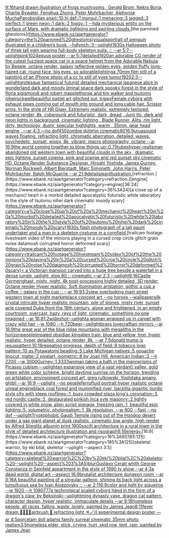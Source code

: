 [9:16](https://www.ebank.nz/aiartgenerator?category=9%3A16)[hand drawn illustration of frogs mushrooms , Gerald Brom, Nekro Borja, Charlie Bywater, Fenghua Zhong, Peter Mohrbacher, Alphonse Mucha](https://www.ebank.nz/aiartgenerator?category=hand%20drawn%20illustration%20of%20frogs%20mushrooms%20%2C%20Gerald%20Brom%2C%20Nekro%20Borja%2C%20Charlie%20Bywater%2C%20Fenghua%20Zhong%2C%20Peter%20Mohrbacher%2C%20Alphonse%20Mucha)[Pan](https://www.ebank.nz/aiartgenerator?category=Pan)[obsidian snarl::10 hi def::1 morgul::1  menacing::3 jagged::3 perfect::1 green neon::1 dark::2 foggy::1 --hd](https://www.ebank.nz/aiartgenerator?category=obsidian%20snarl%3A%3A10%20hi%20def%3A%3A1%20morgul%3A%3A1%20%20menacing%3A%3A3%20jagged%3A%3A3%20perfect%3A%3A1%20green%20neon%3A%3A1%20dark%3A%3A2%20foggy%3A%3A1%20--hd)[a mysterious entity on the surface of Mars, with dramatic lightning and swirling clouds.](https://www.ebank.nz/aiartgenerator?category=a%20mysterious%20entity%20on%20the%20surface%20of%20Mars%2C%20with%20dramatic%20lightning%20and%20swirling%20clouds.)[the parnined ghestoms](https://www.ebank.nz/aiartgenerator?category=the%20parnined%20ghestoms)[visuals](https://www.ebank.nz/aiartgenerator?category=visuals)[portrait of penguin illustrated in a children’s book --hd](https://www.ebank.nz/aiartgenerator?category=portrait%20of%20penguin%20illustrated%20in%20a%20children%E2%80%99s%20book%20--hd)[lynch::3](https://www.ebank.nz/aiartgenerator?category=lynch%3A%3A3)[--uplight](https://www.ebank.nz/aiartgenerator?category=--uplight)[](https://www.ebank.nz/aiartgenerator?category=)[1930s Halloween photo of three tall men wearing full-body skeleton suits. :: --ar 5:7](https://www.ebank.nz/aiartgenerator?category=1930s%20Halloween%20photo%20of%20three%20tall%20men%20wearing%20full-body%20skeleton%20suits.%20%3A%3A%20--ar%205%3A7)[--uplight](https://www.ebank.nz/aiartgenerator?category=--uplight)[pink](https://www.ebank.nz/aiartgenerator?category=pink)[1024](https://www.ebank.nz/aiartgenerator?category=1024)[equus poster --ar 5:7](https://www.ebank.nz/aiartgenerator?category=equus%20poster%20--ar%205%3A7)[detailed](https://www.ebank.nz/aiartgenerator?category=detailed)[1920](https://www.ebank.nz/aiartgenerator?category=1920)[an adorable CG render of the cutest fuzziest space cat in a space helmet from the Adorable Nebula by Beeple, octane render, galaxy reflective golden eyes, golden fluffy long-haired cat, round face, big eyes, so adorable](https://www.ebank.nz/aiartgenerator?category=an%20adorable%20CG%20render%20of%20the%20cutest%20fuzziest%20space%20cat%20in%20a%20space%20helmet%20from%20the%20Adorable%20Nebula%20by%20Beeple%2C%20octane%20render%2C%20galaxy%20reflective%20golden%20eyes%2C%20golden%20fluffy%20long-haired%20cat%2C%20round%20face%2C%20big%20eyes%2C%20so%20adorable)[lighting](https://www.ebank.nz/aiartgenerator?category=lighting)[a 70mm film still of a painting of an iPhone photo of a cc tv still of yves tumor](https://www.ebank.nz/aiartgenerator?category=a%2070mm%20film%20still%20of%20a%20painting%20of%20an%20iPhone%20photo%20of%20a%20cc%20tv%20still%20of%20yves%20tumor)[1920](https://www.ebank.nz/aiartgenerator?category=1920)[2:3](https://www.ebank.nz/aiartgenerator?category=2%3A3)[--uplight](https://www.ebank.nz/aiartgenerator?category=--uplight)[grotesque fantastical futurist detailed mechanical japanese alice in wonderland dark and moody liminal space dark spooky forest in the style of floria sigismondi and robert mapplethorpe and tim walker and tsutomu nihei](https://www.ebank.nz/aiartgenerator?category=grotesque%20fantastical%20futurist%20detailed%20mechanical%20japanese%20alice%20in%20wonderland%20dark%20and%20moody%20liminal%20space%20dark%20spooky%20forest%20in%20the%20style%20of%20floria%20sigismondi%20and%20robert%20mapplethorpe%20and%20tim%20walker%20and%20tsutomu%20nihei)[rockwell](https://www.ebank.nz/aiartgenerator?category=rockwell)[beautiful pastel art glitched out, trippy](https://www.ebank.nz/aiartgenerator?category=beautiful%20pastel%20art%20glitched%20out%2C%20trippy)[Female cyborg with exhaust pipes coming out of mouth into ground and long cable hair. Scissor arms. In the style of HR Giger. Extremely realistic, extremely textured, octane render, 8k, cyberpunk and futuristic, dark, dread , Junji Ito, dark and neon lights in background, cinematic lighting , Blade Runner, Alita, rim light, dirty, technology, dusty, specular highlights, warm , 35mm, gear head engine , —ar 4:3 —no dof](https://www.ebank.nz/aiartgenerator?category=Female%20cyborg%20with%20exhaust%20pipes%20coming%20out%20of%20mouth%20into%20ground%20and%20long%20cable%20hair.%20Scissor%20arms.%20In%20the%20style%20of%20HR%20Giger.%20Extremely%20realistic%2C%20extremely%20textured%2C%20octane%20render%2C%208k%2C%20cyberpunk%20and%20futuristic%2C%20dark%2C%20dread%20%2C%20Junji%20Ito%2C%20dark%20and%20neon%20lights%20in%20background%2C%20cinematic%20lighting%20%2C%20Blade%20Runner%2C%20Alita%2C%20rim%20light%2C%20dirty%2C%20technology%2C%20dusty%2C%20specular%20highlights%2C%20warm%20%2C%2035mm%2C%20gear%20head%20engine%20%2C%20%E2%80%94ar%204%3A3%20%E2%80%94no%20dof)[450](https://www.ebank.nz/aiartgenerator?category=450)[zombie dolphin cinematic](https://www.ebank.nz/aiartgenerator?category=zombie%20dolphin%20cinematic)[80](https://www.ebank.nz/aiartgenerator?category=80)[16:9](https://www.ebank.nz/aiartgenerator?category=16%3A9)[urua](https://www.ebank.nz/aiartgenerator?category=urua)[sound waves floating, refracting light, chromatic aberration, detailed, waves, psychedelic, sunset, wispy, 8k, vibrant, macro photography, octane --ar 16:9](https://www.ebank.nz/aiartgenerator?category=sound%20waves%20floating%2C%20refracting%20light%2C%20chromatic%20aberration%2C%20detailed%2C%20waves%2C%20psychedelic%2C%20sunset%2C%20wispy%2C%208k%2C%20vibrant%2C%20macro%20photography%2C%20octane%20--ar%2016%3A9)[the world coming together to blow things up](https://www.ebank.nz/aiartgenerator?category=the%20world%20coming%20together%20to%20blow%20things%20up)[::0.75](https://www.ebank.nz/aiartgenerator?category=%3A%3A0.75)[tubes](https://www.ebank.nz/aiartgenerator?category=tubes)[hyper-realism](https://www.ebank.nz/aiartgenerator?category=hyper-realism)[an abandoned old western town with beautiful clouds  in the sky , dramatic, epic lighting, sunset,cinema, pink and orange and red sunset sky,cinematic HD, Octane Render Substance Designer. Hiroshi Yoshida, James Gurney, Norman Rockwell, Albert Bierstadt, Marc Simonetti, John Harris, Peter Mohrbacher, Ralph McQuarrie --ar 21:9](https://www.ebank.nz/aiartgenerator?category=an%20abandoned%20old%20western%20town%20with%20beautiful%20clouds%20%20in%20the%20sky%20%2C%20dramatic%2C%20epic%20lighting%2C%20sunset%2Ccinema%2C%20pink%20and%20orange%20and%20red%20sunset%20sky%2Ccinematic%20HD%2C%20Octane%20Render%20Substance%20Designer.%20Hiroshi%20Yoshida%2C%20James%20Gurney%2C%20Norman%20Rockwell%2C%20Albert%20Bierstadt%2C%20Marc%20Simonetti%2C%20John%20Harris%2C%20Peter%20Mohrbacher%2C%20Ralph%20McQuarrie%20--ar%2021%3A9)[details](https://www.ebank.nz/aiartgenerator?category=details)[jean](https://www.ebank.nz/aiartgenerator?category=jean)[Illustration.](https://www.ebank.nz/aiartgenerator?category=Illustration.)[refraction.](https://www.ebank.nz/aiartgenerator?category=refraction.)[engine](https://www.ebank.nz/aiartgenerator?category=engine)[36:24](https://www.ebank.nz/aiartgenerator?category=36%3A24)[a close up of a mechanicl heart in a morbid detailed apocalyptic futuristic white laboratory in the style of tsutomu nihei dark cinematic moody scary](https://www.ebank.nz/aiartgenerator?category=a%20close%20up%20of%20a%20mechanicl%20heart%20in%20a%20morbid%20detailed%20apocalyptic%20futuristic%20white%20laboratory%20in%20the%20style%20of%20tsutomu%20nihei%20dark%20cinematic%20moody%20scary)[1930s flash photograph of a tall gaunt undertaker and a man in a skeleton costume in a cornfield.](https://www.ebank.nz/aiartgenerator?category=1930s%20flash%20photograph%20of%20a%20tall%20gaunt%20undertaker%20and%20a%20man%20in%20a%20skeleton%20costume%20in%20a%20cornfield.)[trailcam footage livestream video of the minions playing in a cursed crop circle glitch grain noise datamosh corrupted horror deformed scary](https://www.ebank.nz/aiartgenerator?category=trailcam%20footage%20livestream%20video%20of%20the%20minions%20playing%20in%20a%20cursed%20crop%20circle%20glitch%20grain%20noise%20datamosh%20corrupted%20horror%20deformed%20scary)[< a Victorian mansion carved into a huge tree beside a waterfall in a dense jungle, uplight, stop 80 :: cinematic —ar 2:3 --uplight](https://www.ebank.nz/aiartgenerator?category=%3C%20a%20Victorian%20mansion%20carved%20into%20a%20huge%20tree%20beside%20a%20waterfall%20in%20a%20dense%20jungle%2C%20uplight%2C%20stop%2080%20%3A%3A%20cinematic%20%E2%80%94ar%202%3A3%20--uplight)[9:16](https://www.ebank.nz/aiartgenerator?category=9%3A16)[Castle Gormenghast, misty, night, 4k post-processing highly detailed, 3D render, Octane render Hyper realistic, Soft illumination artstation, gothic,](https://www.ebank.nz/aiartgenerator?category=Castle%20Gormenghast%2C%20misty%2C%20night%2C%204k%20post-processing%20highly%20detailed%2C%203D%20render%2C%20Octane%20render%20Hyper%20realistic%2C%20Soft%20illumination%20artstation%2C%20gothic%2C)[a cup a coffee :: galaxy in the cup :: --ar 16:9](https://www.ebank.nz/aiartgenerator?category=a%20cup%20a%20coffee%20%3A%3A%20galaxy%20in%20the%20cup%20%3A%3A%20--ar%2016%3A9)[3:2](https://www.ebank.nz/aiartgenerator?category=3%3A2)[view overlooking main street western town at night marketplace concept art --no horses --wallpaper](https://www.ebank.nz/aiartgenerator?category=view%20overlooking%20main%20street%20western%20town%20at%20night%20marketplace%20concept%20art%20--no%20horses%20--wallpaper)[silk crystal intricate hyper realistic mountain, pile of stones, misty river, sunset acle covered Duke from the 18th century, alone and frightened, in an empty courtroom, overcast, hazy, rays of light, cinematic, something no one imagined --ar 16:8](https://www.ebank.nz/aiartgenerator?category=silk%20crystal%20intricate%20hyper%20realistic%20mountain%2C%20pile%20of%20stones%2C%20misty%20river%2C%20sunset%20acle%20covered%20Duke%20from%20the%2018th%20century%2C%20alone%20and%20frightened%2C%20in%20an%20empty%20courtroom%2C%20overcast%2C%20hazy%2C%20rays%20of%20light%2C%20cinematic%2C%20something%20no%20one%20imagined%20--ar%2016%3A8)[1:2](https://www.ebank.nz/aiartgenerator?category=1%3A2)[wideshot](https://www.ebank.nz/aiartgenerator?category=wideshot)[--uplight](https://www.ebank.nz/aiartgenerator?category=--uplight)[a woman wrapped up in carpet with crazy wild hair --w 1080 --h 720](https://www.ebank.nz/aiartgenerator?category=a%20woman%20wrapped%20up%20in%20carpet%20with%20crazy%20wild%20hair%20--w%201080%20--h%20720)[beer](https://www.ebank.nz/aiartgenerator?category=beer)[--uplight](https://www.ebank.nz/aiartgenerator?category=--uplight)[brass lovecraftian mirrors --ar 16:9](https://www.ebank.nz/aiartgenerator?category=brass%20lovecraftian%20mirrors%20--ar%2016%3A9)[the great war of the blue ridge mountains with megaliths in the horizon](https://www.ebank.nz/aiartgenerator?category=the%20great%20war%20of%20the%20blue%20ridge%20mountains%20with%20megaliths%20in%20the%20horizon)[people](https://www.ebank.nz/aiartgenerator?category=people)[impaled obsidian king](https://www.ebank.nz/aiartgenerator?category=impaled%20obsidian%20king)[alien train, blue and yellow, tron, hyper realistic, hyper detailed, octane render, 8k, --ar 7:5](https://www.ebank.nz/aiartgenerator?category=alien%20train%2C%20blue%20and%20yellow%2C%20tron%2C%20hyper%20realistic%2C%20hyper%20detailed%2C%20octane%20render%2C%208k%2C%20--ar%207%3A5)[donald trump is jesus](https://www.ebank.nz/aiartgenerator?category=donald%20trump%20is%20jesus)[pattern,](https://www.ebank.nz/aiartgenerator?category=pattern%2C)[10:18](https://www.ebank.nz/aiartgenerator?category=10%3A18)[repeating progress, depth of field::8 tobacco logo pattern::10 as Potawatomi beading::5 Lake Michigan natives::5 gouache linocut, matte::2 pixelart, isometric::8 by Joan Hill, American Indian::3 --h 2200 --w 3000](https://www.ebank.nz/aiartgenerator?category=repeating%20progress%2C%20depth%20of%20field%3A%3A8%20tobacco%20logo%20pattern%3A%3A10%20as%20Potawatomi%20beading%3A%3A5%20Lake%20Michigan%20natives%3A%3A5%20gouache%20linocut%2C%20matte%3A%3A2%20pixelart%2C%20isometric%3A%3A8%20by%20Joan%20Hill%2C%20American%20Indian%3A%3A3%20--h%202200%20--w%203000)[Gurney::1.3333](https://www.ebank.nz/aiartgenerator?category=Gurney%3A%3A1.3333)[woman taking a bath in the mannerisms of Picasso cubism --uplight](https://www.ebank.nz/aiartgenerator?category=woman%20taking%20a%20bath%20in%20the%20mannerisms%20of%20Picasso%20cubism%20--uplight)[an expansive view of a vast verdant\ valley, gold green white color scheme, bright daytime sunrise on the horizon, trending on artstation, environment concept art, greg rutkowski, Yoshitaka amano, ghibli --ar 16:9 --uplight --no people](https://www.ebank.nz/aiartgenerator?category=an%20expansive%20view%20of%20a%20vast%20verdant%5C%20valley%2C%20gold%20green%20white%20color%20scheme%2C%20bright%20daytime%20sunrise%20on%20the%20horizon%2C%20trending%20on%20artstation%2C%20environment%20concept%20art%2C%20greg%20rutkowski%2C%20Yoshitaka%20amano%2C%20ghibli%20--ar%2016%3A9%20--uplight%20--no%20people)[ferrofluid portrait hyper realistic octane unreal engine](https://www.ebank.nz/aiartgenerator?category=ferrofluid%20portrait%20hyper%20realistic%20octane%20unreal%20engine)[black coal forest and mummified river, backlit](https://www.ebank.nz/aiartgenerator?category=black%20coal%20forest%20and%20mummified%20river%2C%20backlit)[a gigantic nordic style city with steep rooflines::1, busy crowded plaza king's coronation::3, red nordic castle::2, destaurated pinkish inca syle masonry::2 lightly covered in white snow, alien script signage, freezing rain::1, beautiful epic lighting::5, volumetric, photorealism::1, 8k resolution, --w 600 --fast --no dof --uplight](https://www.ebank.nz/aiartgenerator?category=a%20gigantic%20nordic%20style%20city%20with%20steep%20rooflines%3A%3A1%2C%20busy%20crowded%20plaza%20king%27s%20coronation%3A%3A3%2C%20red%20nordic%20castle%3A%3A2%2C%20destaurated%20pinkish%20inca%20syle%20masonry%3A%3A2%20lightly%20covered%20in%20white%20snow%2C%20alien%20script%20signage%2C%20freezing%20rain%3A%3A1%2C%20beautiful%20epic%20lighting%3A%3A5%2C%20volumetric%2C%20photorealism%3A%3A1%2C%208k%20resolution%2C%20--w%20600%20--fast%20--no%20dof%20--uplight)[Tryptophobic Gaudi Temple rising out of the Hoodoo desert under a gas giant planet at dusk realistic, cinematic,low angle, high render by Alfred Stieglitz albumin print 1900s](https://www.ebank.nz/aiartgenerator?category=Tryptophobic%20Gaudi%20Temple%20rising%20out%20of%20the%20Hoodoo%20desert%20under%20a%20gas%20giant%20planet%20at%20dusk%20realistic%2C%20cinematic%2Clow%20angle%2C%20high%20render%20by%20Alfred%20Stieglitz%20albumin%20print%201900s)[scifi architecture in a rural town in the style of detailed architecture illustration and risograph](https://www.ebank.nz/aiartgenerator?category=scifi%20architecture%20in%20a%20rural%20town%20in%20the%20style%20of%20detailed%20architecture%20illustration%20and%20risograph)[9:16](https://www.ebank.nz/aiartgenerator?category=9%3A16)[energy.](https://www.ebank.nz/aiartgenerator?category=energy.)[16:9](https://www.ebank.nz/aiartgenerator?category=16%3A9)[185:125](https://www.ebank.nz/aiartgenerator?category=185%3A125)[skeletal warrior, by eki bilal, skeletor --uplight --aspect 3:5](https://www.ebank.nz/aiartgenerator?category=skeletal%20warrior%2C%20by%20eki%20bilal%2C%20skeletor%20--uplight%20--aspect%203%3A5)[blur](https://www.ebank.nz/aiartgenerator?category=blur)[Gustavo Cerati whith George Constanza in Seinfeld appartment in the style of 1990 tv show --ar 4:3](https://www.ebank.nz/aiartgenerator?category=Gustavo%20Cerati%20whith%20George%20Constanza%20in%20Seinfeld%20appartment%20in%20the%20style%20of%201990%20tv%20show%20--ar%204%3A3)[a dead world, digital art --aspect 16:9](https://www.ebank.nz/aiartgenerator?category=a%20dead%20world%2C%20digital%20art%20--aspect%2016%3A9)[brutalist architecture dungeon room --ar 9:16](https://www.ebank.nz/aiartgenerator?category=brutalist%20architecture%20dungeon%20room%20--ar%209%3A16)[A beautiful painting of a singular galleon, shining its back light across a tumultuous sea by Ivan Aivazovsky :: --ar 2:1](https://www.ebank.nz/aiartgenerator?category=A%20beautiful%20painting%20of%20a%20singular%20galleon%2C%20shining%20its%20back%20light%20across%20a%20tumultuous%20sea%20by%20Ivan%20Aivazovsky%20%3A%3A%20--ar%202%3A1)[16:9](https://www.ebank.nz/aiartgenerator?category=16%3A9)[color and light by siqueiros --w 1920 --h 1080](https://www.ebank.nz/aiartgenerator?category=color%20and%20light%20by%20siqueiros%20--w%201920%20--h%201080)[777](https://www.ebank.nz/aiartgenerator?category=777)[a technolgical scaled cyborg hand in the form of a dragon's claw, by Beksinski](https://www.ebank.nz/aiartgenerator?category=a%20technolgical%20scaled%20cyborg%20hand%20in%20the%20form%20of%20a%20dragon%27s%20claw%2C%20by%20Beksinski)[--uplight](https://www.ebank.nz/aiartgenerator?category=--uplight)[ming dynasty vase, dragon cat pattern, character design, hyper realistic, immaculate details --ar 9:16](https://www.ebank.nz/aiartgenerator?category=ming%20dynasty%20vase%2C%20dragon%20cat%20pattern%2C%20character%20design%2C%20hyper%20realistic%2C%20immaculate%20details%20--ar%209%3A16)[homeless people, all races, falling, waste, lonely, painted by James Jean](https://www.ebank.nz/aiartgenerator?category=homeless%20people%2C%20all%20races%2C%20falling%2C%20waste%2C%20lonely%2C%20painted%20by%20James%20Jean)[8:11](https://www.ebank.nz/aiartgenerator?category=8%3A11)[fever dream 🩻💈🔮🧪airbrush 🪩 refracting light 🪅🪄⛓ experimental design poster —ar 4:5](https://www.ebank.nz/aiartgenerator?category=fever%20dream%20%F0%9F%A9%BB%F0%9F%92%88%F0%9F%94%AE%F0%9F%A7%AAairbrush%20%F0%9F%AA%A9%20refracting%20light%20%F0%9F%AA%85%F0%9F%AA%84%E2%9B%93%20experimental%20design%20poster%20%E2%80%94ar%204%3A5)[porcelain doll adams family surreal cinematic 35mm photo realism](https://www.ebank.nz/aiartgenerator?category=porcelain%20doll%20adams%20family%20surreal%20cinematic%2035mm%20photo%20realism)[3:5](https://www.ebank.nz/aiartgenerator?category=3%3A5)[homeless elder, stick, crying, hurt, skid row, tent, rain, painted by James Jean](https://www.ebank.nz/aiartgenerator?category=homeless%20elder%2C%20stick%2C%20crying%2C%20hurt%2C%20skid%20row%2C%20tent%2C%20rain%2C%20painted%20by%20James%20Jean)
